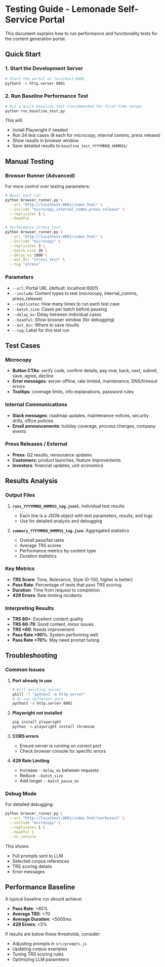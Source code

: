 # Testing Guide - Lemonade Self-Service Portal

This document explains how to run performance and functionality tests for the content generation portal.

## Quick Start

### 1. Start the Development Server

```bash
# Start the portal on localhost:8001
python3 -m http.server 8001
```

### 2. Run Baseline Performance Test

```bash
# Run a quick baseline test (recommended for first-time setup)
python run_baseline_test.py
```

This will:
- Install Playwright if needed
- Run 24 test cases (8 each for microcopy, internal comms, press release)
- Show results in browser window
- Save detailed results to `baseline_test_YYYYMMDD_HHMMSS/`

## Manual Testing

### Browser Runner (Advanced)

For more control over testing parameters:

```bash
# Basic test run
python browser_runner.py \
  --url "http://localhost:8001/index.html" \
  --include "microcopy,internal_comms,press_release" \
  --replicates 1 \
  --headful

# Performance stress test
python browser_runner.py \
  --url "http://localhost:8001/index.html" \
  --include "microcopy" \
  --replicates 3 \
  --batch_size 20 \
  --delay_ms 1000 \
  --out_dir "stress_test" \
  --tag "stress"
```

### Parameters

- `--url`: Portal URL (default: localhost:8001)
- `--include`: Content types to test (microcopy, internal_comms, press_release)
- `--replicates`: How many times to run each test case
- `--batch_size`: Cases per batch before pausing
- `--delay_ms`: Delay between individual cases
- `--headful`: Show browser window (for debugging)
- `--out_dir`: Where to save results
- `--tag`: Label for this test run

## Test Cases

### Microcopy
- **Button CTAs**: verify code, confirm details, pay now, back, next, submit, save, agree, decline
- **Error messages**: server offline, rate limited, maintenance, DNS/timeout errors
- **Tooltips**: coverage limits, info explanations, password rules

### Internal Communications
- **Slack messages**: roadmap updates, maintenance notices, security drills, office policies
- **Email announcements**: holiday coverage, process changes, company events

### Press Releases / External
- **Press**: Q2 results, reinsurance updates
- **Customers**: product launches, feature improvements
- **Investors**: financial updates, unit economics

## Results Analysis

### Output Files

1. **`runs_YYYYMMDD_HHMMSS_tag.jsonl`**: Individual test results
   - Each line is a JSON object with test parameters, results, and logs
   - Use for detailed analysis and debugging

2. **`summary_YYYYMMDD_HHMMSS_tag.json`**: Aggregated statistics
   - Overall pass/fail rates
   - Average TRS scores
   - Performance metrics by content type
   - Duration statistics

### Key Metrics

- **TRS Score**: Tone, Relevance, Style (0-100, higher is better)
- **Pass Rate**: Percentage of tests that pass TRS scoring
- **Duration**: Time from request to completion
- **429 Errors**: Rate limiting incidents

### Interpreting Results

- **TRS 80+**: Excellent content quality
- **TRS 60-79**: Good content, minor issues
- **TRS <60**: Needs improvement
- **Pass Rate >90%**: System performing well
- **Pass Rate <70%**: May need prompt tuning

## Troubleshooting

### Common Issues

1. **Port already in use**
   ```bash
   # Kill existing server
   pkill -f "python3 -m http.server"
   # Or use different port
   python3 -m http.server 8002
   ```

2. **Playwright not installed**
   ```bash
   pip install playwright
   python -m playwright install chromium
   ```

3. **CORS errors**
   - Ensure server is running on correct port
   - Check browser console for specific errors

4. **429 Rate Limiting**
   - Increase `--delay_ms` between requests
   - Reduce `--batch_size`
   - Add longer `--batch_pause_ms`

### Debug Mode

For detailed debugging:

```bash
python browser_runner.py \
  --url "http://localhost:8001/index.html?verbose=1" \
  --include "microcopy" \
  --replicates 1 \
  --headful \
  --no_console
```

This shows:
- Full prompts sent to LLM
- Selected corpus references
- TRS scoring details
- Error messages

## Performance Baseline

A typical baseline run should achieve:

- **Pass Rate**: >85%
- **Average TRS**: >70
- **Average Duration**: <5000ms
- **429 Errors**: <5%

If results are below these thresholds, consider:
- Adjusting prompts in `src/prompts.js`
- Updating corpus examples
- Tuning TRS scoring rules
- Optimizing LLM parameters
